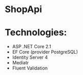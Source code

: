# ShopApi

# Technologies:

 - ASP .NET Core 2.1
 - EF Core (provider PostgreSQL)
 - Identity Server 4
 - Mediatr
 - Fluent Validation
